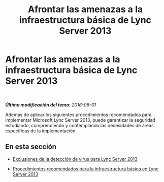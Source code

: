 ﻿---
title: Afrontar las amenazas a la infraestructura básica de Lync Server 2013
TOCTitle: Afrontar las amenazas a la infraestructura básica de Lync Server 2013
ms:assetid: bf90ecc3-f9ea-45db-93e2-9aecec06f0d8
ms:mtpsurl: https://technet.microsoft.com/es-es/library/Dn518334(v=OCS.15)
ms:contentKeyID: 60505978
ms.date: 01/07/2017
mtps_version: v=OCS.15
ms.translationtype: HT
---

# Afrontar las amenazas a la infraestructura básica de Lync Server 2013

 

_**Última modificación del tema:** 2016-08-01_

Además de aplicar los siguientes procedimientos recomendados para implementar Microsoft Lync Server 2013, puede garantizar la seguridad estudiando, comprendiendo y contemplando las necesidades de áreas específicas de la implementación.

## En esta sección

  - [Exclusiones de la detección de virus para Lync Server 2013](lync-server-2013-antivirus-scanning-exclusions.md)

  - [Procedimientos recomendados para la infraestructura básica en Lync Server 2013](lync-server-2013-best-practices-for-your-core-infrastructure.md)

